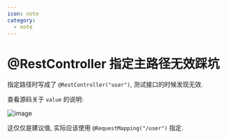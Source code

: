 ```yaml
---
icon: note
category:
  - note
---
```


# @RestController 指定主路径无效踩坑

指定路径时写成了 `@RestController("user")`, 测试接口的时候发现无效.

查看源码关于 `value` 的说明:

![image](https://gcore.jsdelivr.net/gh/SurplusFate/guide_img@main/img/202211140837741.png)

这仅仅是建议值, 实际应该使用 `@RequestMapping("/user")` 指定.
